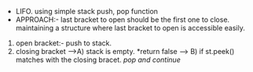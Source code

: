* LIFO. using simple stack push, pop function
* APPROACH:- last bracket to open should be the first one to close. maintaining a structure where last bracket to open is accessible easily.
1. open bracket:- push to stack.
2. closing bracket -->A) stack is empty. *return false
--> B) if st.peek() matches with the closing bracet. *pop and continue*